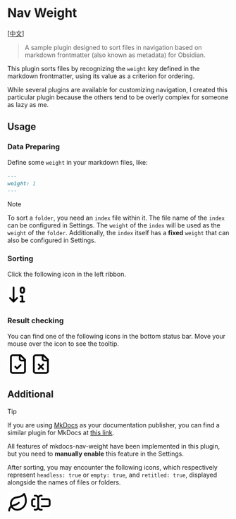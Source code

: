# Nav Weight

[[中文](./README_CN.md)]

> A sample plugin designed to sort files in navigation based on markdown frontmatter (also known as metadata) for Obsidian.

This plugin sorts files by recognizing the `weight` key defined in the markdown frontmatter, using its value as a criterion for ordering.

While several plugins are available for customizing navigation, I created this particular plugin because the others tend to be overly complex for someone as lazy as me.

## Usage

### Data Preparing

Define some `weight` in your markdown files, like:

```markdown
---
weight: 1
---
```

> [!NOTE]
> To sort a `folder`, you need an `index` file within it. The file name of the `index` can be configured in Settings. The `weight` of the `index` will be used as the `weight` of the `folder`. Additionally, the `index` itself has a **fixed** `weight` that can also be configured in Settings.

### Sorting

Click the following icon in the left ribbon.

![arrow-down-0-1.svg](./assets/arrow-down-0-1.svg)

### Result checking

You can find one of the following icons in the bottom status bar. Move your mouse over the icon to see the tooltip.

![file-check.svg](./assets/file-check.svg)
![file-x.svg](./assets/file-x.svg)

## Additional

> [!TIP]
> If you are using [MkDocs](https://www.mkdocs.org/) as your documentation publisher, you can find a similar plugin for MkDocs at [this link](https://github.com/shu307/mkdocs-nav-weight).

All features of mkdocs-nav-weight have been implemented in this plugin, but you need to **manually enable** this feature in the Settings.

After sorting, you may encounter the following icons, which respectively represent `headless: true` or `empty: true`, and `retitled: true`, displayed alongside the names of files or folders.

![leaf.svg](./assets/leaf.svg) ![text-cursor-input.svg](./assets/text-cursor-input.svg)
